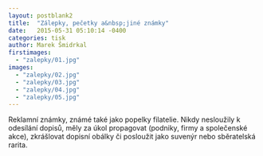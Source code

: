 ```yaml
---
layout: postblank2
title:  "Zálepky, pečetky a&nbsp;jiné známky"
date:   2015-05-31 05:10:14 -0400
categories: tisk
author: Marek Šmidrkal
firstimages:
  - "zalepky/01.jpg"
images:
  - "zalepky/02.jpg"
  - "zalepky/03.jpg"
  - "zalepky/04.jpg"
  - "zalepky/05.jpg"
---
```

Reklamní známky, známé také jako popelky filatelie. Nikdy nesloužily k odesílání dopisů, měly za úkol propagovat (podniky, firmy a společenské akce), zkrášlovat dopisní obálky či posloužit jako suvenýr nebo sběratelská rarita.
